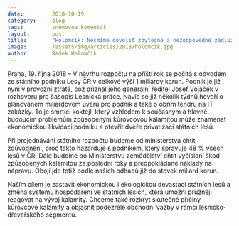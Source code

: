 ```yaml
---
date:         2018-10-19
category:     blog
tags:         sněmovna komentář
layout:       post
title:        "Holomčík: Nesmíme dovolit zbytečné a nezodpovědné zadlužování státních lesů"
image:        /assets/img/articles/2018/holomcik.jpg
author:       Radek Holomčík
---
```


Praha, 19. října 2018 – V návrhu rozpočtu na příští rok se počítá s odvodem ze státního podniku Lesy ČR v celkové výši 1 miliardy korun. Podnik je již nyní v provozní ztrátě, což přiznal jeho generální ředitel Josef Vojáček v rozhovoru pro časopis Lesnická práce. Navíc se již několik týdnů hovoří o plánovaném miliardovém úvěru pro podnik a také o obřím tendru na IT zakázky. To je smrtící koktejl, který vzhledem k současným a hlavně budoucím problémům způsobeným kůrovcovou kalamitou může znamenat ekonomickou likvidaci podniku a otevřít dveře privatizaci státních lesů.

Při projednávání státního rozpočtu budeme od ministerstva chtít zdůvodnění, proč takto hazarduje s podnikem, který spravuje 48 % všech lesů v ČR. Dále budeme po Ministerstvu zemědělství chtít vyčíslení škod způsobených kalamitou za poslední roky a předpokládané náklady na nápravu. Obojí jde totiž podle našich odhadů již do stovek miliard korun. 

Naším cílem je zastavit ekonomickou i ekologickou devastaci státních lesů a změna systému hospodaření ve státních lesích, která umožní pružněji reagovat na vývoj kalamity. Chceme také rozkrýt skutečné příčiny kůrovcové kalamity a objasnit podezřelé obchodní vazby v rámci lesnicko-dřevařského segmentu.
